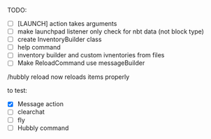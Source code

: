 
TODO:
- [ ] [LAUNCH] action takes arguments
- [ ] make launchpad listener only check for nbt data (not block type)
- [ ] create InventoryBuilder class
- [ ] help command
- [ ] inventory builder and custom ivnentories from files
- [ ] Make ReloadCommand use messageBuilder

/hubbly reload now reloads items properly

to test:
- [x] Message action
- [ ] clearchat
- [ ] fly
- [ ] Hubbly command